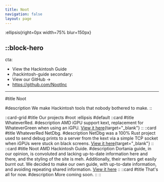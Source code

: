 ```yaml
---
title: Noot
navigation: false
layout: page
---
```


:ellipsis{right=0px width=75% blur=150px}

::block-hero
---
cta:
  - View the Hackintosh Guide
  - /hackintosh-guide
secondary:
  - View our GitHub →
  - https://github.com/NootInc
---

#title
Noot

#description
We make Hackintosh tools that nobody bothered to make.
::

::card-grid
#title
Our projects
#root
:ellipsis
#default
  ::card
  #title
  WhateverRed.
  #description
  AMD iGPU support kext, replacement for WhateverGreen when using an iGPU. [View it here](https://github.com/NootInc/WhateverRed){target="_blank"}
  ::
  ::card
  #title
  WhateverRed NetDbg.
  #description
  NetDbg was a 100% Rust project used to send debug prints to a server from the kext via a simple TCP socket when iGPUs were stuck on black screens. [View it here](https://github.com/NootInc/WhateverRed-NETDBG){target="_blank"}
  ::
  ::card
  #title
  Noot AMD Hackintosh Guide.
  #description
  Dortania guide, in our opinion, is convoluted and lacking up-to-date information here and there, and the styling of the site is meh. Additionally, their writers get easily burnt out. We decided to make our own guide, with up-to-date information, and avoiding repeating shared information. [View it here](/hackintosh-guide)
  ::
  ::card
  #title
  That's all for now.
  #description
  More coming soon.
  ::
::
